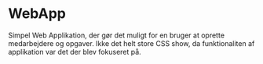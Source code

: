 # WebApp
Simpel Web Applikation, der gør det muligt for en bruger at oprette medarbejdere og opgaver.
Ikke det helt store CSS show, da funktionaliten af applikation var det der blev fokuseret på.
